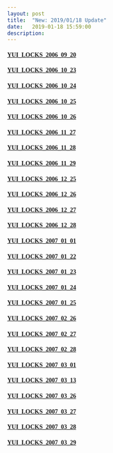 ```yaml
---
layout: post
title:  "New: 2019/01/18 Update"
date:   2019-01-18 15:59:00
description: 
---
```


<h4 id="yui_locks_2006_09_20"><a href="https://my.pcloud.com/publink/show?code=XZao8w7Z7kbcWhWR4Hzv753hFVgTJ5zO8Ynk"><font face="Microsoft YaHei UI">YUI_LOCKS_2006_09_20</font></a></h4>

<ul></ul>

<h4 id="yui_locks_2006_10_23"><a href="https://my.pcloud.com/publink/show?code=XZ2a8w7ZvlclviT2gJHLDRweHYr58YP8lPdX"><font face="Microsoft YaHei UI">YUI_LOCKS_2006_10_23</font></a></h4>

<ul></ul>

<h4 id="yui_locks_2006_10_24"><a href="https://my.pcloud.com/publink/show?code=XZd0mw7ZdtBEFIOYzTREi7Qr3Oz8TLizsHXX"><font face="Microsoft YaHei UI">YUI_LOCKS_2006_10_24</font></a></h4>

<ul></ul>

<h4 id="yui_locks_2006_10_25"><a href="https://my.pcloud.com/publink/show?code=XZj5mw7Zn6OpPkqFtCpIgUMHNu2IwfnOI5IV"><font face="Microsoft YaHei UI">YUI_LOCKS_2006_10_25</font></a></h4>

<ul></ul>

<h4 id="yui_locks_2006_10_26"><a href="https://my.pcloud.com/publink/show?code=XZr5mw7Z0boHUPv0l8um0OMwbselJz7HHnY7"><font face="Microsoft YaHei UI">YUI_LOCKS_2006_10_26</font></a></h4>

<ul></ul>

<h4 id="yui_locks_2006_11_27"><a href="https://my.pcloud.com/publink/show?code=XZCJmw7Zn1i7vBvk2ERFAaWHFkcbAVyPCpkk"><font face="Microsoft YaHei UI">YUI_LOCKS_2006_11_27</font></a></h4>

<ul></ul>

<h4 id="yui_locks_2006_11_28"><a href="https://my.pcloud.com/publink/show?code=XZjXQw7ZWVAjlgkbMk5s9kEc5F58CkMg8dHV"><font face="Microsoft YaHei UI">YUI_LOCKS_2006_11_28</font></a></h4>
<font face="Microsoft YaHei UI">
<ul></ul>

<h4 id="yui_locks_2006_11_29"><a href="https://my.pcloud.com/publink/show?code=XZHFmw7Z1kYJvXFcksSu1KisiQXYj08nGWlX"><font face="Microsoft YaHei UI">YUI_LOCKS_2006_11_29</font></a></h4>

<ul></ul>

<h4 id="yui_locks_2006_12_25"><a href="https://my.pcloud.com/publink/show?code=XZ4Fmw7Zu69voBTLeMuykUgEYY0xX744gsx7"><font face="Microsoft YaHei UI">YUI_LOCKS_2006_12_25</font></a></h4>

<ul></ul>

<h4 id="yui_locks_2006_12_26"><a href="https://my.pcloud.com/publink/show?code=XZPFmw7ZO14DE3EErOYd2GwVNEJ2iRbeuIcX"><font face="Microsoft YaHei UI">YUI_LOCKS_2006_12_26</font></a></h4>

<ul></ul>

<h4 id="yui_locks_2006_12_27"><a href="https://my.pcloud.com/publink/show?code=XZIFmw7Z6D7b4uzyYaSyRMtPpbqRAuBL5e77"><font face="Microsoft YaHei UI">YUI_LOCKS_2006_12_27</font></a></h4>

<ul></ul>

<h4 id="yui_locks_2006_12_28"><a href="https://my.pcloud.com/publink/show?code=XZiFmw7ZnNIcIYtx7X4LFQX9hBke1FuDCz3y"><font face="Microsoft YaHei UI">YUI_LOCKS_2006_12_28</font></a></h4>

<ul></ul>

<h4 id="yui_locks_2007_01_01"><a href="https://my.pcloud.com/publink/show?code=XZWpmw7Zeh2fz3dde4heK7yzyUiGY5hjknUV"><font face="Microsoft YaHei UI">YUI_LOCKS_2007_01_01</font></a></h4>

<ul></ul>

<h4 id="yui_locks_2007_01_22"><a href="https://my.pcloud.com/publink/show?code=XZ6pmw7ZC08915f5wlzAcKx7CkvOtVYTLDbV"><font face="Microsoft YaHei UI">YUI_LOCKS_2007_01_22</font></a></h4>

<ul></ul>

<h4 id="yui_locks_2007_01_23"><a href="https://my.pcloud.com/publink/show?code=XZyHmw7Zinhoin0tLEVtHaTnuYTpVLiBHjVV"><font face="Microsoft YaHei UI">YUI_LOCKS_2007_01_23</font></a></h4>

<ul></ul>

<h4 id="yui_locks_2007_01_24"><a href="https://my.pcloud.com/publink/show?code=XZzHmw7ZqqAIvpBkawY0pXH89dHXv7PCePTV"><font face="Microsoft YaHei UI">YUI_LOCKS_2007_01_24</font></a></h4>

<ul></ul>

<h4 id="yui_locks_2007_01_25"><a href="https://my.pcloud.com/publink/show?code=XZuHmw7ZGweWqgruHH8SILyLYqpREhL9KGQk"><font face="Microsoft YaHei UI">YUI_LOCKS_2007_01_25</font></a></h4>

<ul></ul>

<h4 id="yui_locks_2007_02_26"><a href="https://my.pcloud.com/publink/show?code=XZPHmw7ZMqysvFgxxURswxC4GGdBMQY9AC7V"><font face="Microsoft YaHei UI">YUI_LOCKS_2007_02_26</font></a></h4>

<ul></ul>

<h4 id="yui_locks_2007_02_27"><a href="https://my.pcloud.com/publink/show?code=XZ5zmw7ZU7QoF7RUEOkTeY7gT2EBsmMuhuvy"><font face="Microsoft YaHei UI">YUI_LOCKS_2007_02_27</font></a></h4>

<ul></ul>

<h4 id="yui_locks_2007_02_28"><a href="https://my.pcloud.com/publink/show?code=XZszmw7ZbrxSkMQ6KcSDNUv3iGyixyyP0g8y"><font face="Microsoft YaHei UI">YUI_LOCKS_2007_02_28</font></a></h4>

<ul></ul>

<h4 id="yui_locks_2007_03_01"><a href="https://my.pcloud.com/publink/show?code=XZLRmw7ZoXz2wgXYW2LWMS3gCbk2NkGeCHDX"><font face="Microsoft YaHei UI">YUI_LOCKS_2007_03_01</font></a></h4>

<ul></ul>

<h4 id="yui_locks_2007_03_13"><a href="https://my.pcloud.com/publink/show?code=XZMRmw7ZxNE0DNEGK7f64EDMBAo7ALA1ulc7"><font face="Microsoft YaHei UI">YUI_LOCKS_2007_03_13</font></a></h4>

<ul></ul>

<h4 id="yui_locks_2007_03_26"><a href="https://my.pcloud.com/publink/show?code=XZHLmw7ZnAIWOVcTXY0KVB4MJR3xjHYYG7sX"><font face="Microsoft YaHei UI">YUI_LOCKS_2007_03_26</font></a></h4>

<ul></ul>

<h4 id="yui_locks_2007_03_27"><a href="https://my.pcloud.com/publink/show?code=XZxLmw7ZhTkF3VwxxSfT1uH8uFo9Quaruobk"><font face="Microsoft YaHei UI">YUI_LOCKS_2007_03_27</font></a></h4>

<ul></ul>

<h4 id="yui_locks_2007_03_28"><a href="https://my.pcloud.com/publink/show?code=XZL4mw7Z4gQhvS6Jsn7a6kLjvBc0QFI23vUk"><font face="Microsoft YaHei UI">YUI_LOCKS_2007_03_28</font></a></h4>

<ul></ul>

<h4 id="yui_locks_2007_03_29"><a href="https://my.pcloud.com/publink/show?code=XZN4mw7ZHHfLUd56YdQ6g4NCFAo6k4xQuW7y"><font face="Microsoft YaHei UI">YUI_LOCKS_2007_03_29</font></a></h4>
